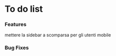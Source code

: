 <h1>To do list</h1>

<h3>Features</h3>

mettere la sidebar a scomparsa per gli utenti mobile

<h3>Bug Fixes</h3>